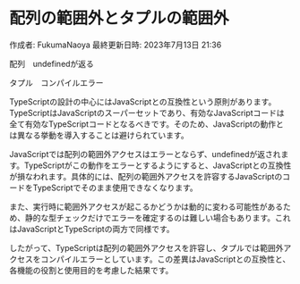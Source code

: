 # 配列の範囲外とタプルの範囲外

作成者: FukumaNaoya
最終更新日時: 2023年7月13日 21:36

配列　undefinedが返る

タプル　コンパイルエラー

TypeScriptの設計の中心にはJavaScriptとの互換性という原則があります。TypeScriptはJavaScriptのスーパーセットであり、有効なJavaScriptコードは全て有効なTypeScriptコードとなるべきです。そのため、JavaScriptの動作とは異なる挙動を導入することは避けられています。

JavaScriptでは配列の範囲外アクセスはエラーとならず、undefinedが返されます。TypeScriptがこの動作をエラーとするようにすると、JavaScriptとの互換性が損なわれます。具体的には、配列の範囲外アクセスを許容するJavaScriptのコードをTypeScriptでそのまま使用できなくなります。

また、実行時に範囲外アクセスが起こるかどうかは動的に変わる可能性があるため、静的な型チェックだけでエラーを確定するのは難しい場合もあります。これはJavaScriptとTypeScriptの両方で同様です。

したがって、TypeScriptは配列の範囲外アクセスを許容し、タプルでは範囲外アクセスをコンパイルエラーとしています。この差異はJavaScriptとの互換性と、各機能の役割と使用目的を考慮した結果です。